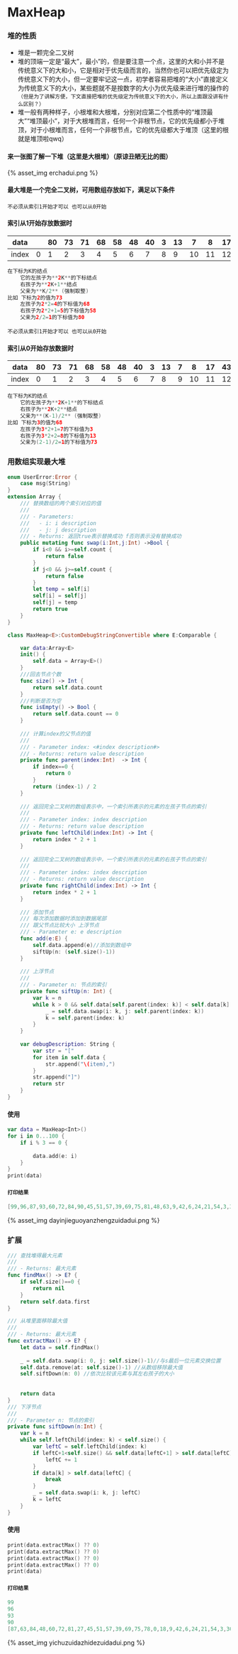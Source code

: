 # MaxHeap
### 堆的性质
- 堆是一颗完全二叉树
- 堆的顶端一定是“最大”，最小”的，但是要注意一个点，这里的大和小并不是传统意义下的大和小，它是相对于优先级而言的，当然你也可以把优先级定为传统意义下的大小，但一定要牢记这一点，初学者容易把堆的“大小”直接定义为传统意义下的大小，某些题就不是按数字的大小为优先级来进行堆的操作的`（但是为了讲解方便，下文直接把堆的优先级定为传统意义下的大小，所以上面跟没讲有什么区别？）`
- 堆一般有两种样子，小根堆和大根堆，分别对应第二个性质中的“堆顶最大”“堆顶最小”，对于大根堆而言，任何一个非根节点，它的优先级都小于堆顶，对于小根堆而言，任何一个非根节点，它的优先级都大于堆顶（这里的根就是堆顶啦qwq）

#### 来一张图了解一下堆（这里是大根堆）（原谅丑陋无比的图）
{% asset_img erchadui.png %}
<!-- more -->
#### 最大堆是一个完全二叉树，可用数组存放如下，满足以下条件


`不必须从索引1开始才可以 也可以从0开始`
#### 索引从1开始存放数据时
data| |80|73|71|68|58|48|40|3|13|7|8|17|43|25
-- | -| -| -| -| -| -| -| -| -| -| -| -| -| -|-|
index|0 | 1|2|3|4|5|6|7|8|9|10|11|12|13|14|
```swift
在下标为K的结点  
    它的左孩子为**2K**的下标结点    
    右孩子为**2K+1**结点     
    父亲为**K/2** (强制取整)
比如 下标为2的值为73   
    左孩子为2*2=4的下标值为68  
    右孩子为2*2+1=5的下标值为58    
    父亲为2/2=1的下标值为80
```
`不必须从索引1开始才可以 也可以从0开始`
#### 索引从0开始存放数据时
data| 80|73|71|68|58|48|40|3|13|7|8|17|43|25
-- | -| -| -| -| -| -| -| -| -| -| -| -| -| -|
index|0 | 1|2|3|4|5|6|7|8|9|10|11|12|13|
```swift
在下标为K的结点  
    它的左孩子为**2K+1**的下标结点    
    右孩子为**2K+2**结点     
    父亲为**(K-1)/2** (强制取整)
比如 下标为3的值为68   
    左孩子为3*2+1=7的下标值为3  
    右孩子为3*2+2=8的下标值为13    
    父亲为(2-1)/2=1的下标值为73
```

### 用数组实现最大堆

```swift
enum UserError:Error {
    case msg(String)
}
extension Array {
    /// 替换数组的两个索引对应的值
    ///
    /// - Parameters:
    ///   - i: i description
    ///   - j: j description
    /// - Returns: 返回true表示替换成功 f否则表示没有替换成功
    public mutating func swap(i:Int,j:Int) ->Bool {
        if i<0 && i>=self.count {
            return false
        }
        if j<0 && j>=self.count {
            return false
        }
        let temp = self[i]
        self[i] = self[j]
        self[j] = temp
        return true
    }
}

class MaxHeap<E>:CustomDebugStringConvertible where E:Comparable {

    var data:Array<E>
    init() {
        self.data = Array<E>()
    }
    ///回去节点个数
    func size() -> Int {
        return self.data.count
    }
    ///判断是否为空
    func isEmpty() -> Bool {
        return self.data.count == 0
    }
    
    /// 计算index的父节点的值
    ///
    /// - Parameter index: <#index description#>
    /// - Returns: return value description
    private func parent(index:Int)  -> Int {
        if index==0 {
            return 0
        }
        return (index-1) / 2
    }
    
    /// 返回完全二叉树的数组表示中，一个索引所表示的元素的左孩子节点的索引
    ///
    /// - Parameter index: index description
    /// - Returns: return value description
    private func leftChild(index:Int) -> Int {
        return index * 2 + 1
    }
    
    /// 返回完全二叉树的数组表示中，一个索引所表示的元素的右孩子节点的索引
    ///
    /// - Parameter index: index description
    /// - Returns: return value description
    private func rightChild(index:Int) -> Int {
        return index * 2 + 1
    }
    
    /// 添加节点
    /// 每次添加数据时添加到数据尾部
    /// 跟父节点比较大小 上浮节点
    /// - Parameter e: e description
    func add(e:E) {
        self.data.append(e)//添加到数组中
        siftUp(n: (self.size()-1))
    }
    
    /// 上浮节点
    ///
    /// - Parameter n: 节点的索引
    private func siftUp(n: Int) {
        var k = n
        while k > 0 && self.data[self.parent(index: k)] < self.data[k] {
            _ = self.data.swap(i: k, j: self.parent(index: k))
            k = self.parent(index: k)
        }
    }
    
    var debugDescription: String {
        var str = "["
        for item in self.data {
            str.append("\(item),")
        }
        str.append("]")
        return str
    }
}

```
#### 使用
```swift
var data = MaxHeap<Int>()
for i in 0...100 {
    if i % 3 == 0 {
        
        data.add(e: i)
    }
}
print(data)

```
#### `打印结果`
```swift
[99,96,87,93,60,72,84,90,45,51,57,39,69,75,81,48,63,9,42,6,24,21,54,3,30,15,66,12,36,33,78,0,27,18,]
```
{% asset_img  dayinjieguoyanzhengzuidadui.png %}

### 扩展 
```swift
/// 查找堆得最大元素
///
/// - Returns: 最大元素
func findMax() -> E? {
    if self.size()==0 {
        return nil
    }
    return self.data.first
}

/// 从堆里面移除最大值
///
/// - Returns: 最大元素
func extractMax() -> E? {
    let data = self.findMax()
    
    _ = self.data.swap(i: 0, j: self.size()-1)//与s最后一位元素交换位置
    self.data.remove(at: self.size()-1) //从数组移除最大值
    self.siftDown(n: 0) //依次比较该元素与其左右孩子的大小
    
    
    return data
}
/// 下浮节点
///
/// - Parameter n: 节点的索引
private func siftDown(n:Int) {
    var k = n
    while self.leftChild(index: k) < self.size() {
        var leftC = self.leftChild(index: k)
        if leftC+1<self.size() && self.data[leftC+1] > self.data[leftC] {
            leftC += 1
        }
        if data[k] > self.data[leftC] {
            break
        }
        _ = self.data.swap(i: k, j: leftC)
        k = leftC
    }
}
```
#### 使用
```swift
print(data.extractMax() ?? 0)
print(data.extractMax() ?? 0)
print(data.extractMax() ?? 0)
print(data.extractMax() ?? 0)
print(data)

```
#### `打印结果`
```swift
99
96
93
90
[87,63,84,48,60,72,81,27,45,51,57,39,69,75,78,0,18,9,42,6,24,21,54,3,30,15,66,12,36,33,]
```
{% asset_img  yichuzuidazhidezuidadui.png %}
